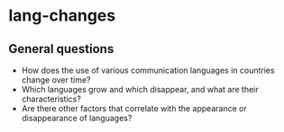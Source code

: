 # lang-changes

## General questions

- How does the use of various communication languages in countries change over time? 
- Which languages grow and which disappear, and what are their characteristics? 
- Are there other factors that correlate with the appearance or disappearance of languages?
